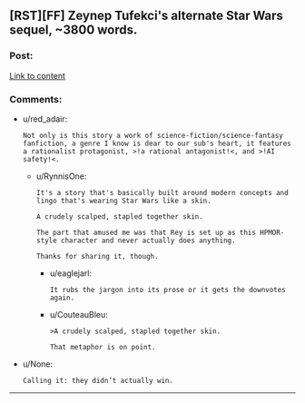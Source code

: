 ## [RST][FF] Zeynep Tufekci's alternate Star Wars sequel, ~3800 words.

### Post:

[Link to content](https://medium.com/message/star-wars-script-leaked-477d63a60c3f#.h1cpqm84z)

### Comments:

- u/red_adair:
  ```
  Not only is this story a work of science-fiction/science-fantasy fanfiction, a genre I know is dear to our sub's heart, it features a rationalist protagonist, >!a rational antagonist!<, and >!AI safety!<.
  ```

  - u/RynnisOne:
    ```
    It's a story that's basically built around modern concepts and lingo that's wearing Star Wars like a skin.

    A crudely scalped, stapled together skin.

    The part that amused me was that Rey is set up as this HPMOR-style character and never actually does anything.

    Thanks for sharing it, though.
    ```

    - u/eaglejarl:
      ```
      It rubs the jargon into its prose or it gets the downvotes again.
      ```

    - u/CouteauBleu:
      ```
      >A crudely scalped, stapled together skin.

      That metaphor is on point.
      ```

- u/None:
  ```
  Calling it: they didn’t actually win.
  ```

---

